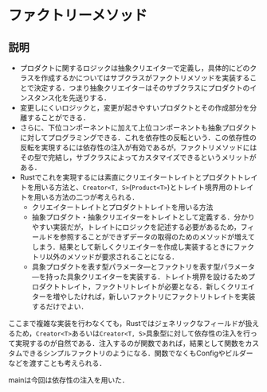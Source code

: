 # ファクトリーメソッド

## 説明

- プロダクトに関するロジックは抽象クリエイターで定義し，具体的にどのクラスを作成するかについてはサブクラスがファクトリメソッドを実装することで決定する．つまり抽象クリエイターはそのサブクラスにプロダクトのインスタンス化を先送りする．
- 変更しにくいロジックと，変更が起きやすいプロダクトとその作成部分を分離することができる．
- さらに、下位コンポーネントに加えて上位コンポーネントも抽象プロダクトに対してプログラミングできる．これを依存性の反転という．この依存性の反転を実現するには依存性の注入が有効であるが，ファクトリメソッドにはその型で完結し，サブクラスによってカスタマイズできるというメリットがある．
- Rustでこれを実現するには素直にクリエイタートレイトとプロダクトトレイトを用いる方法と、`Creator<T, S>`(`Product<T>`)とトレイト境界用のトレイトを用いる方法の二つが考えられる．
  - クリエイタートレイトとプロダクトトレイトを用いる方法
  - 抽象プロダクト・抽象クリエイターをトレイトとして定義する．分かりやすい実装だが，トレイトにロジックを記述する必要があるため，フィールドを参照することができずデータの取得のためのメソッドが増えてしまう．結果として新しくクリエイターを作成し実装するときにファクトリ以外のメソッドが要求されることになる．
  - 具象プロダクトを表す型パラメータ―とファクトリを表す型パラメータ―を持った具象クリエイターを実装する．トレイト境界を設けるためプロダクトトレイト，ファクトリトレイトが必要となる．新しくクリエイターを増やしたければ，新しいファクトリにファクトリトレイトを実装するだけでよい．

ここまで複雑な実装を行わなくても，Rustではジェネリックなフィールドが扱えるため，`Creator<T>`あるいは`Creator<T, S>`具象型に対して依存性の注入を行って実現するのが自然である．注入するのが関数であれば，結果として関数をカスタムできるシンプルファクトリのようになる．関数でなくもConfigやビルダーなどを渡すことも考えられる．

mainは今回は依存性の注入を用いた．
